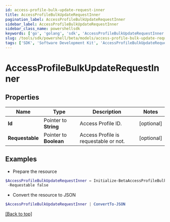 ```yaml
---
id: access-profile-bulk-update-request-inner
title: AccessProfileBulkUpdateRequestInner
pagination_label: AccessProfileBulkUpdateRequestInner
sidebar_label: AccessProfileBulkUpdateRequestInner
sidebar_class_name: powershellsdk
keywords: ['go', 'golang', 'sdk', 'AccessProfileBulkUpdateRequestInner'] 
slug: /tools/sdk/powershell/beta/models/access-profile-bulk-update-request-inner
tags: ['SDK', 'Software Development Kit', 'AccessProfileBulkUpdateRequestInner']
---
```



# AccessProfileBulkUpdateRequestInner

## Properties

Name | Type | Description | Notes
------------ | ------------- | ------------- | -------------
**Id** |  Pointer to **String** | Access Profile ID. | [optional] 
**Requestable** |  Pointer to **Boolean** | Access Profile is requestable or not. | [optional] 

## Examples

- Prepare the resource
```powershell
$AccessProfileBulkUpdateRequestInner = Initialize-BetaAccessProfileBulkUpdateRequestInner  -Id 464ae7bf-791e-49fd-b746-06a2e4a8 `
 -Requestable false
```

- Convert the resource to JSON
```powershell
$AccessProfileBulkUpdateRequestInner | ConvertTo-JSON
```


[[Back to top]](#) 

